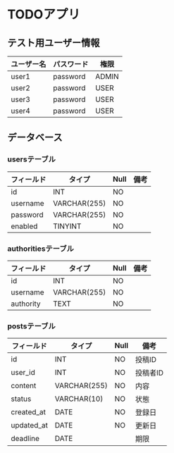 # TODOアプリ

## テスト用ユーザー情報
| ユーザー名 | パスワード | 権限 |
| ---- | ---- | ---- |
| user1 | password | ADMIN |
| user2 | password | USER |
| user3 | password | USER |
| user4 | password | USER |

## データベース
### usersテーブル
| フィールド | タイプ | Null | 備考 |
| ---- | ---- | ---- | ---- |
| id | INT | NO |  |
| username | VARCHAR(255) | NO |  |
| password | VARCHAR(255) | NO |  |
| enabled | TINYINT | NO |  |

### authoritiesテーブル
| フィールド | タイプ | Null | 備考 |
| ---- | ---- | ---- | ---- |
| id | INT | NO |  |
| username | VARCHAR(255) | NO |  |
| authority | TEXT | NO |  |

### postsテーブル
| フィールド | タイプ | Null | 備考 |
| ---- | ---- | ---- | ---- |
| id | INT | NO | 投稿ID |
| user_id | INT | NO | 投稿者ID |
| content | VARCHAR(255) | NO | 内容 |
| status | VARCHAR(10) | NO | 状態 |
| created_at | DATE | NO | 登録日 |
| updated_at | DATE | NO | 更新日 |
| deadline | DATE |  | 期限 |


